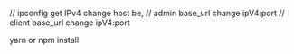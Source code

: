 // ipconfig get IPv4 change host be,
// admin base_url change ipV4:port
// client base_url change ipV4:port


yarn or npm install
